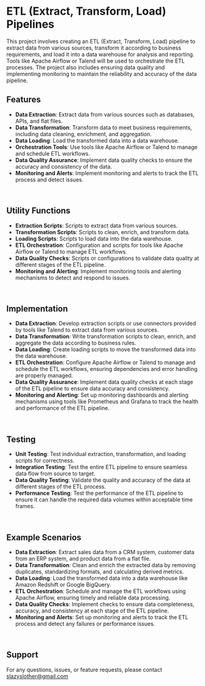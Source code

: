 # ETL (Extract, Transform, Load) Pipelines

This project involves creating an ETL (Extract, Transform, Load) pipeline to extract data from various sources, transform it according to business requirements, and load it into a data warehouse for analysis and reporting. Tools like Apache Airflow or Talend will be used to orchestrate the ETL processes. The project also includes ensuring data quality and implementing monitoring to maintain the reliability and accuracy of the data pipeline.
<br/>

## Features

- __Data Extraction__: Extract data from various sources such as databases, APIs, and flat files.
- __Data Transformation__: Transform data to meet business requirements, including data cleaning, enrichment, and aggregation.
- __Data Loading__: Load the transformed data into a data warehouse.
- __Orchestration Tools__: Use tools like Apache Airflow or Talend to manage and schedule ETL workflows.
- __Data Quality Assurance__: Implement data quality checks to ensure the accuracy and consistency of the data.
- __Monitoring and Alerts__: Implement monitoring and alerts to track the ETL process and detect issues.

<br/>

## Utility Functions

- __Extraction Scripts__: Scripts to extract data from various sources.
- __Transformation Scripts__: Scripts to clean, enrich, and transform data.
- __Loading Scripts__: Scripts to load data into the data warehouse.
- __ETL Orchestration__: Configuration and scripts for tools like Apache Airflow or Talend to manage ETL workflows.
- __Data Quality Checks__: Scripts or configurations to validate data quality at different stages of the ETL pipeline.
- __Monitoring and Alerting__: Implement monitoring tools and alerting mechanisms to detect and respond to issues.
<br/>

## Implementation

- __Data Extraction__: Develop extraction scripts or use connectors provided by tools like Talend to extract data from various sources.
- __Data Transformation__: Write transformation scripts to clean, enrich, and aggregate the data according to business rules.
- __Data Loading__: Create loading scripts to move the transformed data into the data warehouse.
- __ETL Orchestration__: Configure Apache Airflow or Talend to manage and schedule the ETL workflows, ensuring dependencies and error handling are properly managed.
- __Data Quality Assurance__: Implement data quality checks at each stage of the ETL pipeline to ensure data accuracy and consistency.
- __Monitoring and Alerting__: Set up monitoring dashboards and alerting mechanisms using tools like Prometheus and Grafana to track the health and performance of the ETL pipeline.
<br/>

## Testing

- __Unit Testing__: Test individual extraction, transformation, and loading scripts for correctness.
- __Integration Testing__: Test the entire ETL pipeline to ensure seamless data flow from source to target.
- __Data Quality Testing__: Validate the quality and accuracy of the data at different stages of the ETL process.
- __Performance Testing__: Test the performance of the ETL pipeline to ensure it can handle the required data volumes within acceptable time frames.
<br/>

## Example Scenarios

- __Data Extraction__: Extract sales data from a CRM system, customer data from an ERP system, and product data from a flat file.
- __Data Transformation__: Clean and enrich the extracted data by removing duplicates, standardizing formats, and calculating derived metrics.
- __Data Loading__: Load the transformed data into a data warehouse like Amazon Redshift or Google BigQuery.
- __ETL Orchestration__: Schedule and manage the ETL workflows using Apache Airflow, ensuring timely and reliable data processing.
- __Data Quality Checks__: Implement checks to ensure data completeness, accuracy, and consistency at each stage of the ETL pipeline.
- __Monitoring and Alerts__: Set up monitoring and alerts to track the ETL process and detect any failures or performance issues.

<br/>

## Support

For any questions, issues, or feature requests, please contact slazyslother@gmail.com


